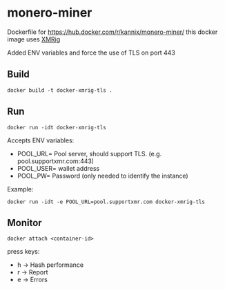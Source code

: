 # monero-miner

Dockerfile for https://hub.docker.com/r/kannix/monero-miner/
this docker image uses [XMRig](https://github.com/xmrig/xmrig)

Added ENV variables and force the use of TLS on port 443

## Build
```
docker build -t docker-xmrig-tls .
```

## Run
```
docker run -idt docker-xmrig-tls
```


Accepts ENV variables:
- POOL_URL= Pool server, should support TLS. (e.g. pool.supportxmr.com:443)
- POOL_USER= wallet address
- POOL_PW= Password (only needed to identify the instance)

Example:
```
docker run -idt -e POOL_URL=pool.supportxmr.com docker-xmrig-tls
```

## Monitor
```
docker attach <container-id>
```
  press keys: 
-    h -> Hash performance
-    r -> Report
-    e -> Errors  
